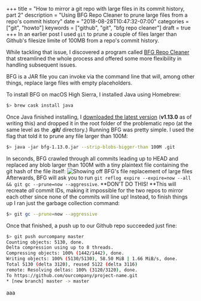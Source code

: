 +++
title = "How to mirror a git repo with large files in its commit history, part 2"
description = "Using BFG Repo Cleaner to prune large files from a repo's commit history"
date = "2018-08-28T10:47:32-07:00"
categories = ["git", "howto"]
keywords = ["github", "git", "bfg repo cleaner"]
draft = true
+++
In an earlier post I used `git` to prune a couple of files larger than Github's filesize limite of 100MB from a repo's commit history.

While tackling that issue, I discovered a program called [BFG Repo Cleaner](https://rtyley.github.io/bfg-repo-cleaner/) that streamlined the whole process and offered some more flexibility in handling subsequent issues.

BFG is a JAR file you can invoke via the command line that will, among other things, replace large files with empty placeholders.

To install BFG on macOS High Sierra, I installed Java using Homebrew:
```sh
$> brew cask install java
```
Once Java finished installing, I [downloaded the latest version](http://repo1.maven.org/maven2/com/madgag/bfg/) (**v1.13.0** as of writing this) and dropped it in the root folder of the problematic repo (at the same level as the **.git/** directory.)
Running BFG was pretty simple. I used the flag that told it to prune any file larger than 100M:
```sh
$> java -jar bfg-1.13.0.jar --strip-blobs-bigger-than 100M .git
```
In seconds, BFG crawled through all commits leading up to HEAD and replaced any blob larger than 100M with a tiny plaintext file containing the git hash of the file itself:
![Showing off BFG's file replacement of large files](/images/screen-shot-2018-08-23-at-5.03.48-pm.png)
Afterwards, BFG will ask you to run `git reflog expire --expire=now --all && git gc --prune=now --aggressive`. **DON'T DO THIS! **This will recreate _all_ commit IDs, making it impossible for the two repos to mirror each other since none of the commits will line up!
Instead, to finish things up I ran just the garbage collection command:
```sh
$> git gc --prune=now --aggressive
```
Once that finished, a push up to our Github repo succeeded just fine:
```sh
$> git push ourcompany master
Counting objects: 5130, done.
Delta compression using up to 8 threads.
Compressing objects: 100% (1442/1442), done.
Writing objects: 100% (5130/5130), 58.50 MiB | 1.66 MiB/s, done.
Total 5130 (delta 3120), reused 5122 (delta 3116)
remote: Resolving deltas: 100% (3120/3120), done.
To https://github.com/ourcompany/project-name.git
* [new branch] master -> master
```

aaa

